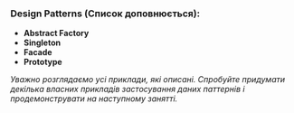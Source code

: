 ### Design Patterns (Список доповнюється):

* **Abstract Factory**
* **Singleton**
* **Facade**
* **Prototype**

*Уважно розглядаємо усі приклади, які описані. Спробуйте придумати декілька власних прикладів застосування даних паттернів і продемонструвати на наступному занятті.*
